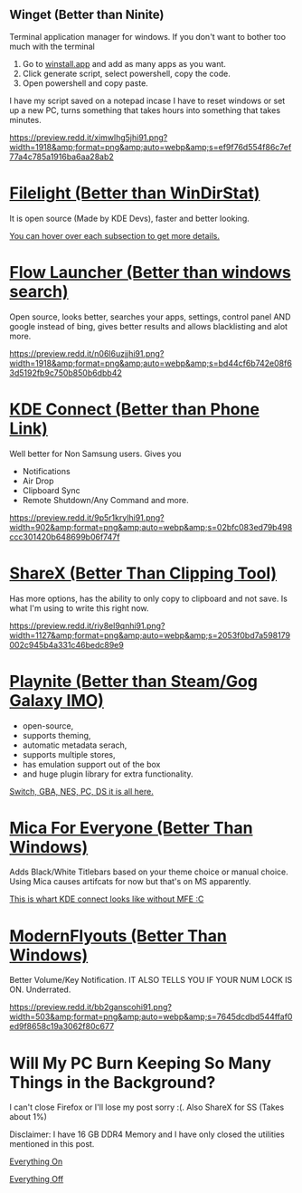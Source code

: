 ## Winget (Better than Ninite)

Terminal application manager for windows. If you don't want to bother too much with the terminal

1. Go to [winstall.app](https://winstall.app) and add as many apps as you want.
2. Click generate script, select powershell, copy the code.
3. Open powershell and copy paste. 
 
 I have my script saved on a notepad incase I have to reset windows or set up a new PC, turns something that takes hours into something that takes minutes.

https://preview.redd.it/ximwlhg5jhi91.png?width=1918&amp;format=png&amp;auto=webp&amp;s=ef9f76d554f86c7ef77a4c785a1916ba6aa28ab2

# [Filelight (Better than WinDirStat)](https://www.microsoft.com/store/apps/9PFXCD722M2C)

It is open source (Made by KDE Devs), faster and better looking.

[You can hover over each subsection to get more details.](https://preview.redd.it/knzasc4vihi91.png?width=956&amp;format=png&amp;auto=webp&amp;s=33ddc76b7f9c05ad7593c396fda2b81d504dce19)

# [Flow Launcher (Better than windows search)](https://www.flowlauncher.com/)

Open source, looks better, searches your apps, settings, control panel AND google instead of bing, gives better results and allows blacklisting and alot more.

https://preview.redd.it/n06l6uzjjhi91.png?width=1918&amp;format=png&amp;auto=webp&amp;s=bd44cf6b742e08f63d5192fb9c750b850b6dbb42

# [KDE Connect (Better than Phone Link)](https://www.microsoft.com/store/apps/9N93MRMSXBF0)

Well better for Non Samsung users. Gives you

* Notifications
* Air Drop
* Clipboard Sync
* Remote Shutdown/Any Command and more.

https://preview.redd.it/9p5r1krylhi91.png?width=902&amp;format=png&amp;auto=webp&amp;s=02bfc083ed79b498ccc301420b648699b06f747f

# [ShareX (Better Than Clipping Tool)](https://getsharex.com/)

Has more options, has the ability to only copy to clipboard and not save. Is what I'm using to write this right now.

https://preview.redd.it/riy8el9qnhi91.png?width=1127&amp;format=png&amp;auto=webp&amp;s=2053f0bd7a598179002c945b4a331c46bedc89e9

# [Playnite (Better than Steam/Gog Galaxy IMO)](https://playnite.link/)

* open-source, 
* supports theming, 
* automatic metadata serach,
* supports multiple stores, 
* has emulation support out of the box 
* and huge plugin library for extra functionality.

[Switch, GBA, NES, PC, DS it is all here.](https://preview.redd.it/325jvnc2lhi91.png?width=1920&amp;format=png&amp;auto=webp&amp;s=271ecdbe67adfae0fbb9c0144a3e14e140baf3ef)

# [Mica For Everyone (Better Than Windows)](https://github.com/MicaForEveryone/MicaForEveryone/releases)

Adds Black/White Titlebars based on your theme choice or manual choice. Using Mica causes artifcats for now but that's on MS apparently.

[This is whart KDE connect looks like without MFE :C](https://preview.redd.it/ehrx93mrmhi91.png?width=902&amp;format=png&amp;auto=webp&amp;s=3821f5864db6894a275d48c57d207b460e2cfa27)

# [ModernFlyouts (Better Than Windows)](https://www.microsoft.com/store/apps/9MT60QV066RP)

Better Volume/Key Notification. IT ALSO TELLS YOU IF YOUR NUM LOCK IS ON. Underrated.

https://preview.redd.it/bb2ganscohi91.png?width=503&amp;format=png&amp;auto=webp&amp;s=7645dcdbd544ffaf0ed9f8658c19a3062f80c677

# Will My PC Burn Keeping So Many Things in the Background?

I can't close Firefox or I'll lose my post sorry :(. Also ShareX for SS (Takes about 1%)

Disclaimer: I have 16 GB DDR4 Memory and I have only closed the utilities mentioned in this post.

[Everything On](https://preview.redd.it/2u1kpxzhphi91.png?width=834&amp;format=png&amp;auto=webp&amp;s=ee7efecc8ba8bf1ec646acbf0f1b317299a7fc8e)

[Everything Off](https://preview.redd.it/hu0eq538qhi91.png?width=834&amp;format=png&amp;auto=webp&amp;s=b9de1ecb6b32d8c377f3b902150bad5a28a2f3ea)
